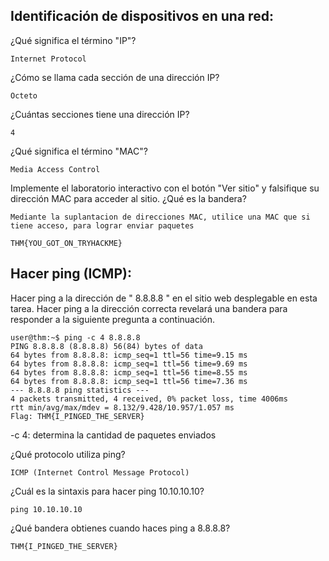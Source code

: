 ## Identificación de dispositivos en una red:

¿Qué significa el término "IP"?

    Internet Protocol

¿Cómo se llama cada sección de una dirección IP?

    Octeto

¿Cuántas secciones tiene una dirección IP? 

    4

¿Qué significa el término "MAC"?

    Media Access Control


Implemente el laboratorio interactivo con el botón "Ver sitio" y falsifique su dirección MAC para acceder al sitio. 
¿Qué es la bandera?

    Mediante la suplantacion de direcciones MAC, utilice una MAC que si tiene acceso, para lograr enviar paquetes
    
    THM{YOU_GOT_ON_TRYHACKME}

## Hacer ping (ICMP):
Hacer ping a la dirección de " 8.8.8.8 " en el sitio web desplegable en esta tarea. Hacer ping a la dirección correcta 
revelará una bandera para responder a la siguiente pregunta a continuación.

    user@thm:~$ ping -c 4 8.8.8.8
    PING 8.8.8.8 (8.8.8.8) 56(84) bytes of data
    64 bytes from 8.8.8.8: icmp_seq=1 ttl=56 time=9.15 ms
    64 bytes from 8.8.8.8: icmp_seq=1 ttl=56 time=9.69 ms
    64 bytes from 8.8.8.8: icmp_seq=1 ttl=56 time=8.55 ms
    64 bytes from 8.8.8.8: icmp_seq=1 ttl=56 time=7.36 ms
    --- 8.8.8.8 ping statistics ---
    4 packets transmitted, 4 received, 0% packet loss, time 4006ms
    rtt min/avg/max/mdev = 8.132/9.428/10.957/1.057 ms
    Flag: THM{I_PINGED_THE_SERVER}

-c 4: determina la cantidad de paquetes enviados

¿Qué protocolo utiliza ping?

    ICMP (Internet Control Message Protocol)

¿Cuál es la sintaxis para hacer ping 10.10.10.10?

    ping 10.10.10.10

¿Qué bandera obtienes cuando haces ping a 8.8.8.8?

    THM{I_PINGED_THE_SERVER}